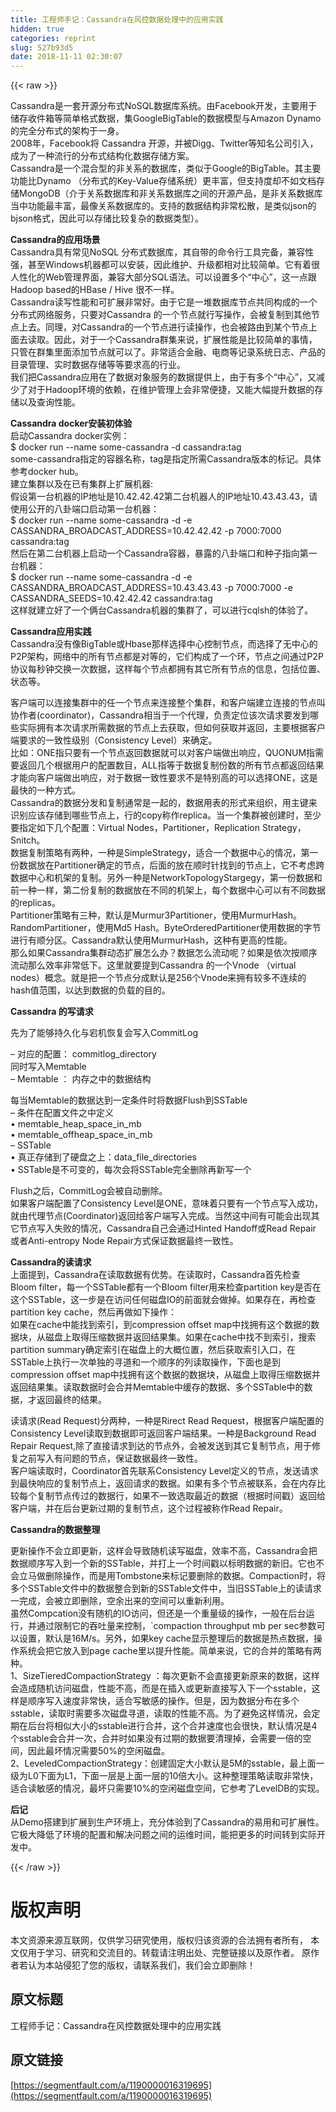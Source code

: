 ```yaml
---
title: 工程师手记：Cassandra在风控数据处理中的应用实践
hidden: true
categories: reprint
slug: 527b93d5
date: 2018-11-11 02:30:07
---
```


{{< raw >}}
<p>Cassandra&#x662F;&#x4E00;&#x5957;&#x5F00;&#x6E90;&#x5206;&#x5E03;&#x5F0F;NoSQL&#x6570;&#x636E;&#x5E93;&#x7CFB;&#x7EDF;&#x3002;&#x7531;Facebook&#x5F00;&#x53D1;&#xFF0C;&#x4E3B;&#x8981;&#x7528;&#x4E8E;&#x50A8;&#x5B58;&#x6536;&#x4EF6;&#x7BB1;&#x7B49;&#x7B80;&#x5355;&#x683C;&#x5F0F;&#x6570;&#x636E;&#xFF0C;&#x96C6;GoogleBigTable&#x7684;&#x6570;&#x636E;&#x6A21;&#x578B;&#x4E0E;Amazon Dynamo&#x7684;&#x5B8C;&#x5168;&#x5206;&#x5E03;&#x5F0F;&#x7684;&#x67B6;&#x6784;&#x4E8E;&#x4E00;&#x8EAB;&#x3002;<br>2008&#x5E74;&#xFF0C;Facebook&#x5C06; Cassandra &#x5F00;&#x6E90;&#xFF0C;&#x5E76;&#x88AB;Digg&#x3001;Twitter&#x7B49;&#x77E5;&#x540D;&#x516C;&#x53F8;&#x5F15;&#x5165;&#xFF0C;&#x6210;&#x4E3A;&#x4E86;&#x4E00;&#x79CD;&#x6D41;&#x884C;&#x7684;&#x5206;&#x5E03;&#x5F0F;&#x7ED3;&#x6784;&#x5316;&#x6570;&#x636E;&#x5B58;&#x50A8;&#x65B9;&#x6848;&#x3002;<br>Cassandra&#x662F;&#x4E00;&#x4E2A;&#x6DF7;&#x5408;&#x578B;&#x7684;&#x975E;&#x5173;&#x7CFB;&#x7684;&#x6570;&#x636E;&#x5E93;&#xFF0C;&#x7C7B;&#x4F3C;&#x4E8E;Google&#x7684;BigTable&#x3002;&#x5176;&#x4E3B;&#x8981;&#x529F;&#x80FD;&#x6BD4;Dynamo &#xFF08;&#x5206;&#x5E03;&#x5F0F;&#x7684;Key-Value&#x5B58;&#x50A8;&#x7CFB;&#x7EDF;&#xFF09;&#x66F4;&#x4E30;&#x5BCC;&#xFF0C;&#x4F46;&#x652F;&#x6301;&#x5EA6;&#x5374;&#x4E0D;&#x5982;&#x6587;&#x6863;&#x5B58;&#x50A8;MongoDB&#xFF08;&#x4ECB;&#x4E8E;&#x5173;&#x7CFB;&#x6570;&#x636E;&#x5E93;&#x548C;&#x975E;&#x5173;&#x7CFB;&#x6570;&#x636E;&#x5E93;&#x4E4B;&#x95F4;&#x7684;&#x5F00;&#x6E90;&#x4EA7;&#x54C1;&#xFF0C;&#x662F;&#x975E;&#x5173;&#x7CFB;&#x6570;&#x636E;&#x5E93;&#x5F53;&#x4E2D;&#x529F;&#x80FD;&#x6700;&#x4E30;&#x5BCC;&#xFF0C;&#x6700;&#x50CF;&#x5173;&#x7CFB;&#x6570;&#x636E;&#x5E93;&#x7684;&#x3002;&#x652F;&#x6301;&#x7684;&#x6570;&#x636E;&#x7ED3;&#x6784;&#x975E;&#x5E38;&#x677E;&#x6563;&#xFF0C;&#x662F;&#x7C7B;&#x4F3C;json&#x7684;bjson&#x683C;&#x5F0F;&#xFF0C;&#x56E0;&#x6B64;&#x53EF;&#x4EE5;&#x5B58;&#x50A8;&#x6BD4;&#x8F83;&#x590D;&#x6742;&#x7684;&#x6570;&#x636E;&#x7C7B;&#x578B;&#xFF09;&#x3002;</p><p><strong>Cassandra&#x7684;&#x5E94;&#x7528;&#x573A;&#x666F;</strong><br>Cassandra&#x5177;&#x6709;&#x5E38;&#x89C1;NoSQL &#x5206;&#x5E03;&#x5F0F;&#x6570;&#x636E;&#x5E93;&#xFF0C;&#x5176;&#x81EA;&#x5E26;&#x7684;&#x547D;&#x4EE4;&#x884C;&#x5DE5;&#x5177;&#x5B8C;&#x5907;&#xFF0C;&#x517C;&#x5BB9;&#x6027;&#x5F3A;&#xFF0C;&#x751A;&#x81F3;Windows&#x673A;&#x5668;&#x90FD;&#x53EF;&#x4EE5;&#x5B89;&#x88C5;&#xFF0C;&#x56E0;&#x6B64;&#x7EF4;&#x62A4;&#x3001;&#x5347;&#x7EA7;&#x90FD;&#x76F8;&#x5BF9;&#x6BD4;&#x8F83;&#x7B80;&#x5355;&#x3002;&#x5B83;&#x6709;&#x7740;&#x5F88;&#x4EBA;&#x6027;&#x5316;&#x7684;Web&#x7BA1;&#x7406;&#x754C;&#x9762;&#xFF0C;&#x517C;&#x5BB9;&#x5927;&#x90E8;&#x5206;SQL&#x8BED;&#x6CD5;&#x3002;&#x53EF;&#x4EE5;&#x8BBE;&#x7F6E;&#x591A;&#x4E2A;&#x201C;&#x4E2D;&#x5FC3;&#x201D;&#xFF0C;&#x8FD9;&#x4E00;&#x70B9;&#x8DDF;Hadoop based&#x7684;HBase / Hive &#x5F88;&#x4E0D;&#x4E00;&#x6837;&#x3002;<br>Cassandra&#x8BFB;&#x5199;&#x6027;&#x80FD;&#x548C;&#x53EF;&#x6269;&#x5C55;&#x975E;&#x5E38;&#x597D;&#x3002;&#x7531;&#x4E8E;&#x5B83;&#x662F;&#x4E00;&#x5806;&#x6570;&#x636E;&#x5E93;&#x8282;&#x70B9;&#x5171;&#x540C;&#x6784;&#x6210;&#x7684;&#x4E00;&#x4E2A;&#x5206;&#x5E03;&#x5F0F;&#x7F51;&#x7EDC;&#x670D;&#x52A1;&#xFF0C;&#x53EA;&#x8981;&#x5BF9;Cassandra &#x7684;&#x4E00;&#x4E2A;&#x8282;&#x70B9;&#x5C31;&#x884C;&#x5199;&#x64CD;&#x4F5C;&#xFF0C;&#x4F1A;&#x88AB;&#x590D;&#x5236;&#x5230;&#x5176;&#x4ED6;&#x8282;&#x70B9;&#x4E0A;&#x53BB;&#x3002;&#x540C;&#x7406;&#xFF0C;&#x5BF9;Cassandra&#x7684;&#x4E00;&#x4E2A;&#x8282;&#x70B9;&#x8FDB;&#x884C;&#x8BFB;&#x64CD;&#x4F5C;&#xFF0C;&#x4E5F;&#x4F1A;&#x88AB;&#x8DEF;&#x7531;&#x5230;&#x67D0;&#x4E2A;&#x8282;&#x70B9;&#x4E0A;&#x9762;&#x53BB;&#x8BFB;&#x53D6;&#x3002;&#x56E0;&#x6B64;&#xFF0C;&#x5BF9;&#x4E8E;&#x4E00;&#x4E2A;Cassandra&#x7FA4;&#x96C6;&#x6765;&#x8BF4;&#xFF0C;&#x6269;&#x5C55;&#x6027;&#x80FD;&#x662F;&#x6BD4;&#x8F83;&#x7B80;&#x5355;&#x7684;&#x4E8B;&#x60C5;&#xFF0C;&#x53EA;&#x7BA1;&#x5728;&#x7FA4;&#x96C6;&#x91CC;&#x9762;&#x6DFB;&#x52A0;&#x8282;&#x70B9;&#x5C31;&#x53EF;&#x4EE5;&#x4E86;&#x3002;&#x975E;&#x5E38;&#x9002;&#x5408;&#x91D1;&#x878D;&#x3001;&#x7535;&#x5546;&#x7B49;&#x8BB0;&#x5F55;&#x7CFB;&#x7EDF;&#x65E5;&#x5FD7;&#x3001;&#x4EA7;&#x54C1;&#x7684;&#x76EE;&#x5F55;&#x7BA1;&#x7406;&#x3001;&#x5B9E;&#x65F6;&#x6570;&#x636E;&#x5B58;&#x50A8;&#x7B49;&#x7B49;&#x8981;&#x6C42;&#x9AD8;&#x7684;&#x884C;&#x4E1A;&#x3002;<br>&#x6211;&#x4EEC;&#x628A;Cassandra&#x5E94;&#x7528;&#x5728;&#x4E86;&#x6570;&#x636E;&#x5BF9;&#x8C61;&#x670D;&#x52A1;&#x7684;&#x6570;&#x636E;&#x63D0;&#x4F9B;&#x4E0A;&#xFF0C;&#x7531;&#x4E8E;&#x6709;&#x591A;&#x4E2A;&#x201C;&#x4E2D;&#x5FC3;&#x201D;&#xFF0C;&#x53C8;&#x51CF;&#x5C11;&#x4E86;&#x5BF9;&#x4E8E;Hadoop&#x73AF;&#x5883;&#x7684;&#x4F9D;&#x8D56;&#xFF0C;&#x5728;&#x7EF4;&#x62A4;&#x7BA1;&#x7406;&#x4E0A;&#x4F1A;&#x975E;&#x5E38;&#x4FBF;&#x6377;&#xFF0C;&#x53C8;&#x80FD;&#x5927;&#x5E45;&#x63D0;&#x5347;&#x6570;&#x636E;&#x7684;&#x5B58;&#x50A8;&#x4EE5;&#x53CA;&#x67E5;&#x8BE2;&#x6027;&#x80FD;&#x3002;</p><p><strong>Cassandra docker&#x5B89;&#x88C5;&#x521D;&#x4F53;&#x9A8C;</strong><br>&#x542F;&#x52A8;Cassandra docker&#x5B9E;&#x4F8B;&#xFF1A;<br>$ docker run --name some-cassandra -d cassandra:tag<br>some-cassandra&#x6307;&#x5B9A;&#x7684;&#x5BB9;&#x5668;&#x540D;&#x79F0;&#xFF0C;tag&#x662F;&#x6307;&#x5B9A;&#x6240;&#x9700;Cassandra&#x7248;&#x672C;&#x7684;&#x6807;&#x8BB0;&#x3002;&#x5177;&#x4F53;&#x53C2;&#x8003;docker hub&#x3002;<br>&#x5EFA;&#x7ACB;&#x96C6;&#x7FA4;&#x4EE5;&#x53CA;&#x5728;&#x5DF2;&#x6709;&#x96C6;&#x7FA4;&#x4E0A;&#x6269;&#x5C55;&#x673A;&#x5668;:<br>&#x5047;&#x8BBE;&#x7B2C;&#x4E00;&#x53F0;&#x673A;&#x5668;&#x7684;IP&#x5730;&#x5740;&#x662F;10.42.42.42&#x7B2C;&#x4E8C;&#x53F0;&#x673A;&#x5668;&#x4EBA;&#x7684;IP&#x5730;&#x5740;10.43.43.43&#xFF0C;&#x8BF7;&#x4F7F;&#x7528;&#x516C;&#x5F00;&#x7684;&#x516B;&#x5366;&#x7AEF;&#x53E3;&#x542F;&#x52A8;&#x7B2C;&#x4E00;&#x53F0;&#x673A;&#x5668;&#xFF1A;<br>$ docker run --name some-cassandra -d -e CASSANDRA_BROADCAST_ADDRESS=10.42.42.42 -p 7000:7000 cassandra:tag<br>&#x7136;&#x540E;&#x5728;&#x7B2C;&#x4E8C;&#x53F0;&#x673A;&#x5668;&#x4E0A;&#x542F;&#x52A8;&#x4E00;&#x4E2A;Cassandra&#x5BB9;&#x5668;&#xFF0C;&#x66B4;&#x9732;&#x7684;&#x516B;&#x5366;&#x7AEF;&#x53E3;&#x548C;&#x79CD;&#x5B50;&#x6307;&#x5411;&#x7B2C;&#x4E00;&#x53F0;&#x673A;&#x5668;&#xFF1A;<br>$ docker run --name some-cassandra -d -e CASSANDRA_BROADCAST_ADDRESS=10.43.43.43 -p 7000:7000 -e CASSANDRA_SEEDS=10.42.42.42 cassandra:tag<br>&#x8FD9;&#x6837;&#x5C31;&#x5EFA;&#x7ACB;&#x597D;&#x4E86;&#x4E00;&#x4E2A;&#x4FE9;&#x53F0;Cassandra&#x673A;&#x5668;&#x7684;&#x96C6;&#x7FA4;&#x4E86;&#xFF0C;&#x53EF;&#x4EE5;&#x8FDB;&#x884C;cqlsh&#x7684;&#x4F53;&#x9A8C;&#x4E86;&#x3002;</p><p><strong>Cassandra&#x5E94;&#x7528;&#x5B9E;&#x8DF5;</strong><br>Cassandra&#x6CA1;&#x6709;&#x50CF;BigTable&#x6216;Hbase&#x90A3;&#x6837;&#x9009;&#x62E9;&#x4E2D;&#x5FC3;&#x63A7;&#x5236;&#x8282;&#x70B9;&#xFF0C;&#x800C;&#x9009;&#x62E9;&#x4E86;&#x65E0;&#x4E2D;&#x5FC3;&#x7684;P2P&#x67B6;&#x6784;&#xFF0C;&#x7F51;&#x7EDC;&#x4E2D;&#x7684;&#x6240;&#x6709;&#x8282;&#x70B9;&#x90FD;&#x662F;&#x5BF9;&#x7B49;&#x7684;&#xFF0C;&#x5B83;&#x4EEC;&#x6784;&#x6210;&#x4E86;&#x4E00;&#x4E2A;&#x73AF;&#xFF0C;&#x8282;&#x70B9;&#x4E4B;&#x95F4;&#x901A;&#x8FC7;P2P&#x534F;&#x8BAE;&#x6BCF;&#x79D2;&#x949F;&#x4EA4;&#x6362;&#x4E00;&#x6B21;&#x6570;&#x636E;&#xFF0C;&#x8FD9;&#x6837;&#x6BCF;&#x4E2A;&#x8282;&#x70B9;&#x90FD;&#x62E5;&#x6709;&#x5176;&#x5B83;&#x6240;&#x6709;&#x8282;&#x70B9;&#x7684;&#x4FE1;&#x606F;&#xFF0C;&#x5305;&#x62EC;&#x4F4D;&#x7F6E;&#x3001;&#x72B6;&#x6001;&#x7B49;&#x3002;</p><p>&#x5BA2;&#x6237;&#x7AEF;&#x53EF;&#x4EE5;&#x8FDE;&#x63A5;&#x96C6;&#x7FA4;&#x4E2D;&#x7684;&#x4EFB;&#x4E00;&#x4E2A;&#x8282;&#x70B9;&#x6765;&#x8FDE;&#x63A5;&#x6574;&#x4E2A;&#x96C6;&#x7FA4;&#xFF0C;&#x548C;&#x5BA2;&#x6237;&#x7AEF;&#x5EFA;&#x7ACB;&#x8FDE;&#x63A5;&#x7684;&#x8282;&#x70B9;&#x53EB;&#x534F;&#x4F5C;&#x8005;(coordinator)&#xFF0C;Cassandra&#x76F8;&#x5F53;&#x4E8E;&#x4E00;&#x4E2A;&#x4EE3;&#x7406;&#xFF0C;&#x8D1F;&#x8D23;&#x5B9A;&#x4F4D;&#x8BE5;&#x6B21;&#x8BF7;&#x6C42;&#x8981;&#x53D1;&#x5230;&#x54EA;&#x4E9B;&#x5B9E;&#x9645;&#x62E5;&#x6709;&#x672C;&#x6B21;&#x8BF7;&#x6C42;&#x6240;&#x9700;&#x6570;&#x636E;&#x7684;&#x8282;&#x70B9;&#x4E0A;&#x53BB;&#x83B7;&#x53D6;&#xFF0C;&#x4F46;&#x5982;&#x4F55;&#x83B7;&#x53D6;&#x5E76;&#x8FD4;&#x56DE;&#xFF0C;&#x4E3B;&#x8981;&#x6839;&#x636E;&#x5BA2;&#x6237;&#x7AEF;&#x8981;&#x6C42;&#x7684;&#x4E00;&#x81F4;&#x6027;&#x7EA7;&#x522B;&#xFF08;Consistency Level&#xFF09;&#x6765;&#x786E;&#x5B9A;&#x3002;<br>&#x6BD4;&#x5982;&#xFF1A;ONE&#x6307;&#x53EA;&#x8981;&#x6709;&#x4E00;&#x4E2A;&#x8282;&#x70B9;&#x8FD4;&#x56DE;&#x6570;&#x636E;&#x5C31;&#x53EF;&#x4EE5;&#x5BF9;&#x5BA2;&#x6237;&#x7AEF;&#x505A;&#x51FA;&#x54CD;&#x5E94;&#xFF0C;QUONUM&#x6307;&#x9700;&#x8981;&#x8FD4;&#x56DE;&#x51E0;&#x4E2A;&#x6839;&#x636E;&#x7528;&#x6237;&#x7684;&#x914D;&#x7F6E;&#x6570;&#x76EE;&#xFF0C;ALL&#x6307;&#x7B49;&#x4E8E;&#x6570;&#x636E;&#x590D;&#x5236;&#x4EFD;&#x6570;&#x7684;&#x6240;&#x6709;&#x8282;&#x70B9;&#x90FD;&#x8FD4;&#x56DE;&#x7ED3;&#x679C;&#x624D;&#x80FD;&#x5411;&#x5BA2;&#x6237;&#x7AEF;&#x505A;&#x51FA;&#x54CD;&#x5E94;&#xFF0C;&#x5BF9;&#x4E8E;&#x6570;&#x636E;&#x4E00;&#x81F4;&#x6027;&#x8981;&#x6C42;&#x4E0D;&#x662F;&#x7279;&#x522B;&#x9AD8;&#x7684;&#x53EF;&#x4EE5;&#x9009;&#x62E9;ONE&#xFF0C;&#x8FD9;&#x662F;&#x6700;&#x5FEB;&#x7684;&#x4E00;&#x79CD;&#x65B9;&#x5F0F;&#x3002;<br>Cassandra&#x7684;&#x6570;&#x636E;&#x5206;&#x53D1;&#x548C;&#x590D;&#x5236;&#x901A;&#x5E38;&#x662F;&#x4E00;&#x8D77;&#x7684;&#xFF0C;&#x6570;&#x636E;&#x7528;&#x8868;&#x7684;&#x5F62;&#x5F0F;&#x6765;&#x7EC4;&#x7EC7;&#xFF0C;&#x7528;&#x4E3B;&#x952E;&#x6765;&#x8BC6;&#x522B;&#x5E94;&#x8BE5;&#x5B58;&#x50A8;&#x5230;&#x54EA;&#x4E9B;&#x8282;&#x70B9;&#x4E0A;&#xFF0C;&#x884C;&#x7684;copy&#x79F0;&#x4F5C;replica&#x3002;&#x5F53;&#x4E00;&#x4E2A;&#x96C6;&#x7FA4;&#x88AB;&#x521B;&#x5EFA;&#x65F6;&#xFF0C;&#x81F3;&#x5C11;&#x8981;&#x6307;&#x5B9A;&#x5982;&#x4E0B;&#x51E0;&#x4E2A;&#x914D;&#x7F6E;&#xFF1A;Virtual Nodes&#xFF0C;Partitioner&#xFF0C;Replication Strategy&#xFF0C;Snitch&#x3002;<br>&#x6570;&#x636E;&#x590D;&#x5236;&#x7B56;&#x7565;&#x6709;&#x4E24;&#x79CD;&#xFF0C;&#x4E00;&#x79CD;&#x662F;SimpleStrategy&#xFF0C;&#x9002;&#x5408;&#x4E00;&#x4E2A;&#x6570;&#x636E;&#x4E2D;&#x5FC3;&#x7684;&#x60C5;&#x51B5;&#xFF0C;&#x7B2C;&#x4E00;&#x4EFD;&#x6570;&#x636E;&#x653E;&#x5728;Partitioner&#x786E;&#x5B9A;&#x7684;&#x8282;&#x70B9;&#xFF0C;&#x540E;&#x9762;&#x7684;&#x653E;&#x5728;&#x987A;&#x65F6;&#x9488;&#x627E;&#x5230;&#x7684;&#x8282;&#x70B9;&#x4E0A;&#xFF0C;&#x5B83;&#x4E0D;&#x8003;&#x8651;&#x8DE8;&#x6570;&#x636E;&#x4E2D;&#x5FC3;&#x548C;&#x673A;&#x67B6;&#x7684;&#x590D;&#x5236;&#x3002;&#x53E6;&#x5916;&#x4E00;&#x79CD;&#x662F;NetworkTopologyStargegy&#xFF0C;&#x7B2C;&#x4E00;&#x4EFD;&#x6570;&#x636E;&#x548C;&#x524D;&#x4E00;&#x79CD;&#x4E00;&#x6837;&#xFF0C;&#x7B2C;&#x4E8C;&#x4EFD;&#x590D;&#x5236;&#x7684;&#x6570;&#x636E;&#x653E;&#x5728;&#x4E0D;&#x540C;&#x7684;&#x673A;&#x67B6;&#x4E0A;&#xFF0C;&#x6BCF;&#x4E2A;&#x6570;&#x636E;&#x4E2D;&#x5FC3;&#x53EF;&#x4EE5;&#x6709;&#x4E0D;&#x540C;&#x6570;&#x636E;&#x7684;replicas&#x3002;<br>Partitioner&#x7B56;&#x7565;&#x6709;&#x4E09;&#x79CD;&#xFF0C;&#x9ED8;&#x8BA4;&#x662F;Murmur3Partitioner&#xFF0C;&#x4F7F;&#x7528;MurmurHash&#x3002;RandomPartitioner&#xFF0C;&#x4F7F;&#x7528;Md5 Hash&#x3002;ByteOrderedPartitioner&#x4F7F;&#x7528;&#x6570;&#x636E;&#x7684;&#x5B57;&#x8282;&#x8FDB;&#x884C;&#x6709;&#x987A;&#x5206;&#x533A;&#x3002;Cassandra&#x9ED8;&#x8BA4;&#x4F7F;&#x7528;MurmurHash&#xFF0C;&#x8FD9;&#x79CD;&#x6709;&#x66F4;&#x9AD8;&#x7684;&#x6027;&#x80FD;&#x3002;<br>&#x90A3;&#x4E48;&#x5982;&#x679C;Cassandra&#x96C6;&#x7FA4;&#x52A8;&#x6001;&#x6269;&#x5C55;&#x600E;&#x4E48;&#x529E;&#xFF1F;&#x6570;&#x636E;&#x600E;&#x4E48;&#x6D41;&#x52A8;&#x5462;&#xFF1F;&#x5982;&#x679C;&#x662F;&#x4F9D;&#x6B21;&#x6309;&#x987A;&#x5E8F;&#x6D41;&#x52A8;&#x90A3;&#x4E48;&#x6548;&#x7387;&#x975E;&#x5E38;&#x4F4E;&#x4E0B;&#x3002;&#x8FD9;&#x91CC;&#x5C31;&#x8981;&#x63D0;&#x5230;Cassandra &#x7684;&#x4E00;&#x4E2A;Vnode &#xFF08;virtual nodes&#xFF09;&#x6982;&#x5FF5;&#x3002;&#x5C31;&#x662F;&#x628A;&#x4E00;&#x4E2A;&#x8282;&#x70B9;&#x5206;&#x6210;&#x9ED8;&#x8BA4;&#x662F;256&#x4E2A;Vnode&#x6765;&#x62E5;&#x6709;&#x8F83;&#x591A;&#x4E0D;&#x8FDE;&#x7EED;&#x7684;hash&#x503C;&#x8303;&#x56F4;&#xFF0C;&#x4EE5;&#x8FBE;&#x5230;&#x6570;&#x636E;&#x7684;&#x8D1F;&#x8F7D;&#x7684;&#x76EE;&#x7684;&#x3002;</p><p><strong>Cassandra &#x7684;&#x5199;&#x8BF7;&#x6C42;</strong></p><p>&#x5148;&#x4E3A;&#x4E86;&#x80FD;&#x591F;&#x6301;&#x4E45;&#x5316;&#x4E0E;&#x5B95;&#x673A;&#x6062;&#x590D;&#x4F1A;&#x5199;&#x5165;CommitLog</p><p>&#x2013; &#x5BF9;&#x5E94;&#x7684;&#x914D;&#x7F6E;&#xFF1A; commitlog_directory<br>&#x540C;&#x65F6;&#x5199;&#x5165;Memtable<br>&#x2013; Memtable &#xFF1A; &#x5185;&#x5B58;&#x4E4B;&#x4E2D;&#x7684;&#x6570;&#x636E;&#x7ED3;&#x6784;</p><p>&#x6BCF;&#x5F53;Memtable&#x7684;&#x6570;&#x636E;&#x8FBE;&#x5230;&#x4E00;&#x5B9A;&#x6761;&#x4EF6;&#x65F6;&#x5C06;&#x6570;&#x636E;Flush&#x5230;SSTable<br>&#x2013; &#x6761;&#x4EF6;&#x5728;&#x914D;&#x7F6E;&#x6587;&#x4EF6;&#x4E4B;&#x4E2D;&#x5B9A;&#x4E49;<br>&#x2022; memtable_heap_space_in_mb<br>&#x2022; memtable_offheap_space_in_mb<br>&#x2013; SSTable<br>&#x2022; &#x771F;&#x6B63;&#x5B58;&#x50A8;&#x5230;&#x4E86;&#x786C;&#x76D8;&#x4E4B;&#x4E0A;&#xFF1A;data_file_directories<br>&#x2022; SSTable&#x662F;&#x4E0D;&#x53EF;&#x53D8;&#x7684;&#xFF0C;&#x6BCF;&#x6B21;&#x4F1A;&#x5C06;SSTable&#x5B8C;&#x5168;&#x5220;&#x9664;&#x518D;&#x65B0;&#x5199;&#x4E00;&#x4E2A;</p><p>Flush&#x4E4B;&#x540E;&#xFF0C;CommitLog&#x4F1A;&#x88AB;&#x81EA;&#x52A8;&#x5220;&#x9664;&#x3002;<br>&#x5982;&#x679C;&#x5BA2;&#x6237;&#x7AEF;&#x914D;&#x7F6E;&#x4E86;Consistency Level&#x662F;ONE&#xFF0C;&#x610F;&#x5473;&#x7740;&#x53EA;&#x8981;&#x6709;&#x4E00;&#x4E2A;&#x8282;&#x70B9;&#x5199;&#x5165;&#x6210;&#x529F;&#xFF0C;&#x5C31;&#x7531;&#x4EE3;&#x7406;&#x8282;&#x70B9;(Coordinator)&#x8FD4;&#x56DE;&#x7ED9;&#x5BA2;&#x6237;&#x7AEF;&#x5199;&#x5165;&#x5B8C;&#x6210;&#x3002;&#x5F53;&#x7136;&#x8FD9;&#x4E2D;&#x95F4;&#x6709;&#x53EF;&#x80FD;&#x4F1A;&#x51FA;&#x73B0;&#x5176;&#x5B83;&#x8282;&#x70B9;&#x5199;&#x5165;&#x5931;&#x8D25;&#x7684;&#x60C5;&#x51B5;&#xFF0C;Cassandra&#x81EA;&#x5DF1;&#x4F1A;&#x901A;&#x8FC7;Hinted Handoff&#x6216;Read Repair &#x6216;&#x8005;Anti-entropy Node Repair&#x65B9;&#x5F0F;&#x4FDD;&#x8BC1;&#x6570;&#x636E;&#x6700;&#x7EC8;&#x4E00;&#x81F4;&#x6027;&#x3002;</p><p><strong>Cassandra&#x7684;&#x8BFB;&#x8BF7;&#x6C42;</strong><br>&#x4E0A;&#x9762;&#x63D0;&#x5230;&#xFF0C;Cassandra&#x5728;&#x8BFB;&#x53D6;&#x6570;&#x636E;&#x6709;&#x4F18;&#x52BF;&#x3002;&#x5728;&#x8BFB;&#x53D6;&#x65F6;&#xFF0C;Cassandra&#x9996;&#x5148;&#x68C0;&#x67E5;Bloom filter&#xFF0C;&#x6BCF;&#x4E00;&#x4E2A;SSTable&#x90FD;&#x6709;&#x4E00;&#x4E2A;Bloom filter&#x7528;&#x6765;&#x68C0;&#x67E5;partition key&#x662F;&#x5426;&#x5728;&#x8FD9;&#x4E2A;SSTable&#xFF0C;&#x8FD9;&#x4E00;&#x6B65;&#x662F;&#x5728;&#x8BBF;&#x95EE;&#x4EFB;&#x4F55;&#x78C1;&#x76D8;IO&#x7684;&#x524D;&#x9762;&#x5C31;&#x4F1A;&#x505A;&#x6389;&#x3002;&#x5982;&#x679C;&#x5B58;&#x5728;&#xFF0C;&#x518D;&#x68C0;&#x67E5;partition key cache&#xFF0C;&#x7136;&#x540E;&#x518D;&#x505A;&#x5982;&#x4E0B;&#x64CD;&#x4F5C;&#xFF1A;<br>&#x5982;&#x679C;&#x5728;cache&#x4E2D;&#x80FD;&#x627E;&#x5230;&#x7D22;&#x5F15;&#xFF0C;&#x5230;compression offset map&#x4E2D;&#x627E;&#x62E5;&#x6709;&#x8FD9;&#x4E2A;&#x6570;&#x636E;&#x7684;&#x6570;&#x636E;&#x5757;&#xFF0C;&#x4ECE;&#x78C1;&#x76D8;&#x4E0A;&#x53D6;&#x5F97;&#x538B;&#x7F29;&#x6570;&#x636E;&#x5E76;&#x8FD4;&#x56DE;&#x7ED3;&#x679C;&#x96C6;&#x3002;&#x5982;&#x679C;&#x5728;cache&#x4E2D;&#x627E;&#x4E0D;&#x5230;&#x7D22;&#x5F15;&#xFF0C;&#x641C;&#x7D22;partition summary&#x786E;&#x5B9A;&#x7D22;&#x5F15;&#x5728;&#x78C1;&#x76D8;&#x4E0A;&#x7684;&#x5927;&#x6982;&#x4F4D;&#x7F6E;&#xFF0C;&#x7136;&#x540E;&#x83B7;&#x53D6;&#x7D22;&#x5F15;&#x5165;&#x53E3;&#xFF0C;&#x5728;SSTable&#x4E0A;&#x6267;&#x884C;&#x4E00;&#x6B21;&#x5355;&#x72EC;&#x7684;&#x5BFB;&#x9053;&#x548C;&#x4E00;&#x4E2A;&#x987A;&#x5E8F;&#x7684;&#x5217;&#x8BFB;&#x53D6;&#x64CD;&#x4F5C;&#xFF0C;&#x4E0B;&#x9762;&#x4E5F;&#x662F;&#x5230;compression offset map&#x4E2D;&#x627E;&#x62E5;&#x6709;&#x8FD9;&#x4E2A;&#x6570;&#x636E;&#x7684;&#x6570;&#x636E;&#x5757;&#xFF0C;&#x4ECE;&#x78C1;&#x76D8;&#x4E0A;&#x53D6;&#x5F97;&#x538B;&#x7F29;&#x6570;&#x636E;&#x5E76;&#x8FD4;&#x56DE;&#x7ED3;&#x679C;&#x96C6;&#x3002;&#x8BFB;&#x53D6;&#x6570;&#x636E;&#x65F6;&#x4F1A;&#x5408;&#x5E76;Memtable&#x4E2D;&#x7F13;&#x5B58;&#x7684;&#x6570;&#x636E;&#x3001;&#x591A;&#x4E2A;SSTable&#x4E2D;&#x7684;&#x6570;&#x636E;&#xFF0C;&#x624D;&#x8FD4;&#x56DE;&#x6700;&#x7EC8;&#x7684;&#x7ED3;&#x679C;&#x3002;</p><p>&#x8BFB;&#x8BF7;&#x6C42;(Read Request)&#x5206;&#x4E24;&#x79CD;&#xFF0C;&#x4E00;&#x79CD;&#x662F;Rirect Read Request&#xFF0C;&#x6839;&#x636E;&#x5BA2;&#x6237;&#x7AEF;&#x914D;&#x7F6E;&#x7684;Consistency Level&#x8BFB;&#x53D6;&#x5230;&#x6570;&#x636E;&#x5373;&#x53EF;&#x8FD4;&#x56DE;&#x5BA2;&#x6237;&#x7AEF;&#x7ED3;&#x679C;&#x3002;&#x4E00;&#x79CD;&#x662F;Background Read Repair Request,&#x9664;&#x4E86;&#x76F4;&#x63A5;&#x8BF7;&#x6C42;&#x5230;&#x8FBE;&#x7684;&#x8282;&#x70B9;&#x5916;&#xFF0C;&#x4F1A;&#x88AB;&#x53D1;&#x9001;&#x5230;&#x5176;&#x5B83;&#x590D;&#x5236;&#x8282;&#x70B9;&#xFF0C;&#x7528;&#x4E8E;&#x4FEE;&#x590D;&#x4E4B;&#x524D;&#x5199;&#x5165;&#x6709;&#x95EE;&#x9898;&#x7684;&#x8282;&#x70B9;&#xFF0C;&#x4FDD;&#x8BC1;&#x6570;&#x636E;&#x6700;&#x7EC8;&#x4E00;&#x81F4;&#x6027;&#x3002;<br>&#x5BA2;&#x6237;&#x7AEF;&#x8BFB;&#x53D6;&#x65F6;&#xFF0C;Coordinator&#x9996;&#x5148;&#x8054;&#x7CFB;Consistency Level&#x5B9A;&#x4E49;&#x7684;&#x8282;&#x70B9;&#xFF0C;&#x53D1;&#x9001;&#x8BF7;&#x6C42;&#x5230;&#x6700;&#x5FEB;&#x54CD;&#x5E94;&#x7684;&#x590D;&#x5236;&#x8282;&#x70B9;&#x4E0A;&#xFF0C;&#x8FD4;&#x56DE;&#x8BF7;&#x6C42;&#x7684;&#x6570;&#x636E;&#x3002;&#x5982;&#x679C;&#x6709;&#x591A;&#x4E2A;&#x8282;&#x70B9;&#x88AB;&#x8054;&#x7CFB;&#xFF0C;&#x4F1A;&#x5728;&#x5185;&#x5B58;&#x6BD4;&#x8F83;&#x6BCF;&#x4E2A;&#x590D;&#x5236;&#x8282;&#x70B9;&#x4F20;&#x8FC7;&#x7684;&#x6570;&#x636E;&#x884C;&#xFF0C;&#x5982;&#x679C;&#x4E0D;&#x4E00;&#x81F4;&#x9009;&#x53D6;&#x6700;&#x8FD1;&#x7684;&#x6570;&#x636E;&#xFF08;&#x6839;&#x636E;&#x65F6;&#x95F4;&#x6233;&#xFF09;&#x8FD4;&#x56DE;&#x7ED9;&#x5BA2;&#x6237;&#x7AEF;&#xFF0C;&#x5E76;&#x5728;&#x540E;&#x53F0;&#x66F4;&#x65B0;&#x8FC7;&#x671F;&#x7684;&#x590D;&#x5236;&#x8282;&#x70B9;&#xFF0C;&#x8FD9;&#x4E2A;&#x8FC7;&#x7A0B;&#x88AB;&#x79F0;&#x4F5C;Read Repair&#x3002;</p><p><strong>Cassandra&#x7684;&#x6570;&#x636E;&#x6574;&#x7406;</strong></p><p>&#x66F4;&#x65B0;&#x64CD;&#x4F5C;&#x4E0D;&#x4F1A;&#x7ACB;&#x5373;&#x66F4;&#x65B0;&#xFF0C;&#x8FD9;&#x6837;&#x4F1A;&#x5BFC;&#x81F4;&#x968F;&#x673A;&#x8BFB;&#x5199;&#x78C1;&#x76D8;&#xFF0C;&#x6548;&#x7387;&#x4E0D;&#x9AD8;&#xFF0C;Cassandra&#x4F1A;&#x628A;&#x6570;&#x636E;&#x987A;&#x5E8F;&#x5199;&#x5165;&#x5230;&#x4E00;&#x4E2A;&#x65B0;&#x7684;SSTable&#xFF0C;&#x5E76;&#x6253;&#x4E0A;&#x4E00;&#x4E2A;&#x65F6;&#x95F4;&#x6233;&#x4EE5;&#x6807;&#x660E;&#x6570;&#x636E;&#x7684;&#x65B0;&#x65E7;&#x3002;&#x5B83;&#x4E5F;&#x4E0D;&#x4F1A;&#x7ACB;&#x9A6C;&#x505A;&#x5220;&#x9664;&#x64CD;&#x4F5C;&#xFF0C;&#x800C;&#x662F;&#x7528;Tombstone&#x6765;&#x6807;&#x8BB0;&#x8981;&#x5220;&#x9664;&#x7684;&#x6570;&#x636E;&#x3002;Compaction&#x65F6;&#xFF0C;&#x5C06;&#x591A;&#x4E2A;SSTable&#x6587;&#x4EF6;&#x4E2D;&#x7684;&#x6570;&#x636E;&#x6574;&#x5408;&#x5230;&#x65B0;&#x7684;SSTable&#x6587;&#x4EF6;&#x4E2D;&#xFF0C;&#x5F53;&#x65E7;SSTable&#x4E0A;&#x7684;&#x8BFB;&#x8BF7;&#x6C42;&#x4E00;&#x5B8C;&#x6210;&#xFF0C;&#x4F1A;&#x88AB;&#x7ACB;&#x5373;&#x5220;&#x9664;&#xFF0C;&#x7A7A;&#x4F59;&#x51FA;&#x6765;&#x7684;&#x7A7A;&#x95F4;&#x53EF;&#x4EE5;&#x91CD;&#x65B0;&#x5229;&#x7528;&#x3002;<br>&#x867D;&#x7136;Compcation&#x6CA1;&#x6709;&#x968F;&#x673A;&#x7684;IO&#x8BBF;&#x95EE;&#xFF0C;&#x4F46;&#x8FD8;&#x662F;&#x4E00;&#x4E2A;&#x91CD;&#x91CF;&#x7EA7;&#x7684;&#x64CD;&#x4F5C;&#xFF0C;&#x4E00;&#x822C;&#x5728;&#x540E;&#x53F0;&#x8FD0;&#x884C;&#xFF0C;&#x5E76;&#x901A;&#x8FC7;&#x9650;&#x5236;&#x5B83;&#x7684;&#x541E;&#x5410;&#x91CF;&#x6765;&#x63A7;&#x5236;&#xFF0C;`compaction throughput mb per sec&#x53C2;&#x6570;&#x53EF;&#x4EE5;&#x8BBE;&#x7F6E;&#xFF0C;&#x9ED8;&#x8BA4;&#x662F;16M/s&#x3002;&#x53E6;&#x5916;&#xFF0C;&#x5982;&#x679C;key cache&#x663E;&#x793A;&#x6574;&#x7406;&#x540E;&#x7684;&#x6570;&#x636E;&#x662F;&#x70ED;&#x70B9;&#x6570;&#x636E;&#xFF0C;&#x64CD;&#x4F5C;&#x7CFB;&#x7EDF;&#x4F1A;&#x628A;&#x5B83;&#x653E;&#x5165;&#x5230;page cache&#x91CC;&#x4EE5;&#x63D0;&#x5347;&#x6027;&#x80FD;&#x3002;&#x7B80;&#x5355;&#x6765;&#x8BF4;&#xFF0C;&#x5B83;&#x7684;&#x5408;&#x5E76;&#x7684;&#x7B56;&#x7565;&#x6709;&#x4E24;&#x79CD;&#x3002;<br>1&#x3001;SizeTieredCompactionStrategy &#xFF1A;&#x6BCF;&#x6B21;&#x66F4;&#x65B0;&#x4E0D;&#x4F1A;&#x76F4;&#x63A5;&#x66F4;&#x65B0;&#x539F;&#x6765;&#x7684;&#x6570;&#x636E;&#xFF0C;&#x8FD9;&#x6837;&#x4F1A;&#x9020;&#x6210;&#x968F;&#x673A;&#x8BBF;&#x95EE;&#x78C1;&#x76D8;&#xFF0C;&#x6027;&#x80FD;&#x4E0D;&#x9AD8;&#xFF0C;&#x800C;&#x662F;&#x5728;&#x63D2;&#x5165;&#x6216;&#x66F4;&#x65B0;&#x76F4;&#x63A5;&#x5199;&#x5165;&#x4E0B;&#x4E00;&#x4E2A;sstable&#xFF0C;&#x8FD9;&#x6837;&#x662F;&#x987A;&#x5E8F;&#x5199;&#x5165;&#x901F;&#x5EA6;&#x975E;&#x5E38;&#x5FEB;&#xFF0C;&#x9002;&#x5408;&#x5199;&#x654F;&#x611F;&#x7684;&#x64CD;&#x4F5C;&#x3002;&#x4F46;&#x662F;&#xFF0C;&#x56E0;&#x4E3A;&#x6570;&#x636E;&#x5206;&#x5E03;&#x5728;&#x591A;&#x4E2A;sstable&#xFF0C;&#x8BFB;&#x53D6;&#x65F6;&#x9700;&#x8981;&#x591A;&#x6B21;&#x78C1;&#x76D8;&#x5BFB;&#x9053;&#xFF0C;&#x8BFB;&#x53D6;&#x7684;&#x6027;&#x80FD;&#x4E0D;&#x9AD8;&#x3002;&#x4E3A;&#x4E86;&#x907F;&#x514D;&#x8FD9;&#x6837;&#x60C5;&#x51B5;&#xFF0C;&#x4F1A;&#x5B9A;&#x671F;&#x5728;&#x540E;&#x53F0;&#x5C06;&#x76F8;&#x4F3C;&#x5927;&#x5C0F;&#x7684;sstable&#x8FDB;&#x884C;&#x5408;&#x5E76;&#xFF0C;&#x8FD9;&#x4E2A;&#x5408;&#x5E76;&#x901F;&#x5EA6;&#x4E5F;&#x4F1A;&#x5F88;&#x5FEB;&#xFF0C;&#x9ED8;&#x8BA4;&#x60C5;&#x51B5;&#x662F;4&#x4E2A;sstable&#x4F1A;&#x5408;&#x5E76;&#x4E00;&#x6B21;&#xFF0C;&#x5408;&#x5E76;&#x65F6;&#x5982;&#x679C;&#x6CA1;&#x6709;&#x8FC7;&#x671F;&#x7684;&#x6570;&#x636E;&#x8981;&#x6E05;&#x7406;&#x6389;&#xFF0C;&#x4F1A;&#x9700;&#x8981;&#x4E00;&#x500D;&#x7684;&#x7A7A;&#x95F4;&#xFF0C;&#x56E0;&#x6B64;&#x6700;&#x574F;&#x60C5;&#x51B5;&#x9700;&#x8981;50%&#x7684;&#x7A7A;&#x95F2;&#x78C1;&#x76D8;&#x3002;<br>2&#x3001;LeveledCompactionStrategy&#xFF1A;&#x521B;&#x5EFA;&#x56FA;&#x5B9A;&#x5927;&#x5C0F;&#x9ED8;&#x8BA4;&#x662F;5M&#x7684;sstable&#xFF0C;&#x6700;&#x4E0A;&#x9762;&#x4E00;&#x7EA7;&#x4E3A;L0&#x4E0B;&#x9762;&#x4E3A;L1&#xFF0C;&#x4E0B;&#x9762;&#x4E00;&#x5C42;&#x662F;&#x4E0A;&#x9762;&#x4E00;&#x5C42;&#x7684;10&#x500D;&#x5927;&#x5C0F;&#x3002;&#x8FD9;&#x79CD;&#x6574;&#x7406;&#x7B56;&#x7565;&#x8BFB;&#x53D6;&#x975E;&#x5E38;&#x5FEB;&#xFF0C;&#x9002;&#x5408;&#x8BFB;&#x654F;&#x611F;&#x7684;&#x60C5;&#x51B5;&#xFF0C;&#x6700;&#x574F;&#x53EA;&#x9700;&#x8981;10%&#x7684;&#x7A7A;&#x95F2;&#x78C1;&#x76D8;&#x7A7A;&#x95F4;&#xFF0C;&#x5B83;&#x53C2;&#x8003;&#x4E86;LevelDB&#x7684;&#x5B9E;&#x73B0;&#x3002;</p><p><strong>&#x540E;&#x8BB0;</strong><br>&#x4ECE;Demo&#x642D;&#x5EFA;&#x5230;&#x6269;&#x5C55;&#x5230;&#x751F;&#x4EA7;&#x73AF;&#x5883;&#x4E0A;&#xFF0C;&#x5145;&#x5206;&#x4F53;&#x9A8C;&#x5230;&#x4E86;Cassandra&#x7684;&#x6613;&#x7528;&#x548C;&#x53EF;&#x6269;&#x5C55;&#x6027;&#x3002;&#x5B83;&#x6781;&#x5927;&#x964D;&#x4F4E;&#x4E86;&#x73AF;&#x5883;&#x7684;&#x914D;&#x7F6E;&#x548C;&#x89E3;&#x51B3;&#x95EE;&#x9898;&#x4E4B;&#x95F4;&#x7684;&#x8FD0;&#x7EF4;&#x65F6;&#x95F4;&#xFF0C;&#x80FD;&#x628A;&#x66F4;&#x591A;&#x7684;&#x65F6;&#x95F4;&#x8F6C;&#x5230;&#x5B9E;&#x9645;&#x5F00;&#x53D1;&#x4E2D;&#x3002;</p>
{{< /raw >}}

# 版权声明
本文资源来源互联网，仅供学习研究使用，版权归该资源的合法拥有者所有，
本文仅用于学习、研究和交流目的。转载请注明出处、完整链接以及原作者。
原作者若认为本站侵犯了您的版权，请联系我们，我们会立即删除！

## 原文标题
工程师手记：Cassandra在风控数据处理中的应用实践

## 原文链接
[https://segmentfault.com/a/1190000016319695](https://segmentfault.com/a/1190000016319695)

